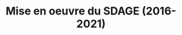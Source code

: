 ---
title : "Mise en oeuvre du SDAGE (2016-2021)"
regions:
-
iso : FR-ARA
source : https://www.rhone-mediterranee.eaufrance.fr/gestion-de-leau/sdage-2016-2021-en-vigueur/documents-dappui-pour-la-mise-en-oeuvre-du-sdage-2016
---